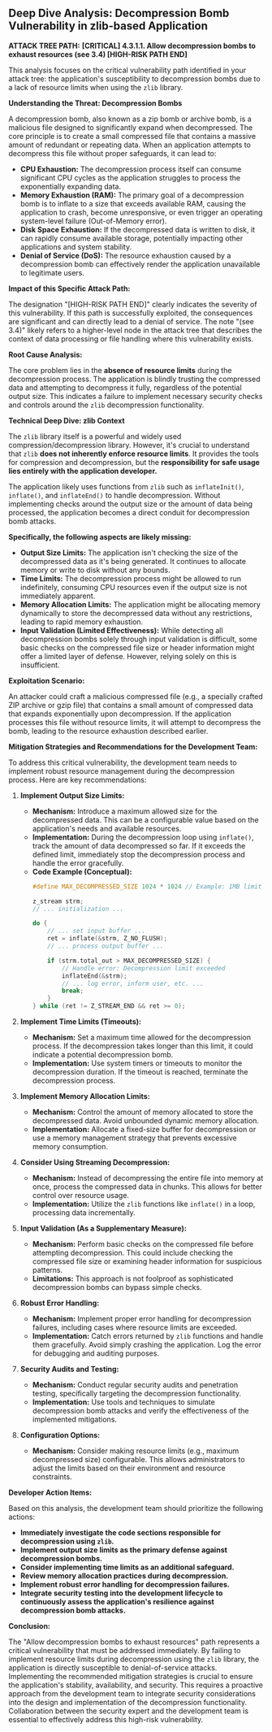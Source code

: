 ## Deep Dive Analysis: Decompression Bomb Vulnerability in zlib-based Application

**ATTACK TREE PATH:** **[CRITICAL] 4.3.1.1. Allow decompression bombs to exhaust resources (see 3.4) [HIGH-RISK PATH END]**

This analysis focuses on the critical vulnerability path identified in your attack tree: the application's susceptibility to decompression bombs due to a lack of resource limits when using the `zlib` library.

**Understanding the Threat: Decompression Bombs**

A decompression bomb, also known as a zip bomb or archive bomb, is a malicious file designed to significantly expand when decompressed. The core principle is to create a small compressed file that contains a massive amount of redundant or repeating data. When an application attempts to decompress this file without proper safeguards, it can lead to:

* **CPU Exhaustion:** The decompression process itself can consume significant CPU cycles as the application struggles to process the exponentially expanding data.
* **Memory Exhaustion (RAM):** The primary goal of a decompression bomb is to inflate to a size that exceeds available RAM, causing the application to crash, become unresponsive, or even trigger an operating system-level failure (Out-of-Memory error).
* **Disk Space Exhaustion:** If the decompressed data is written to disk, it can rapidly consume available storage, potentially impacting other applications and system stability.
* **Denial of Service (DoS):**  The resource exhaustion caused by a decompression bomb can effectively render the application unavailable to legitimate users.

**Impact of this Specific Attack Path:**

The designation "[HIGH-RISK PATH END]" clearly indicates the severity of this vulnerability. If this path is successfully exploited, the consequences are significant and can directly lead to a denial of service. The note "(see 3.4)" likely refers to a higher-level node in the attack tree that describes the context of data processing or file handling where this vulnerability exists.

**Root Cause Analysis:**

The core problem lies in the **absence of resource limits** during the decompression process. The application is blindly trusting the compressed data and attempting to decompress it fully, regardless of the potential output size. This indicates a failure to implement necessary security checks and controls around the `zlib` decompression functionality.

**Technical Deep Dive: zlib Context**

The `zlib` library itself is a powerful and widely used compression/decompression library. However, it's crucial to understand that `zlib` **does not inherently enforce resource limits**. It provides the tools for compression and decompression, but the **responsibility for safe usage lies entirely with the application developer.**

The application likely uses functions from `zlib` such as `inflateInit()`, `inflate()`, and `inflateEnd()` to handle decompression. Without implementing checks around the output size or the amount of data being processed, the application becomes a direct conduit for decompression bomb attacks.

**Specifically, the following aspects are likely missing:**

* **Output Size Limits:** The application isn't checking the size of the decompressed data as it's being generated. It continues to allocate memory or write to disk without any bounds.
* **Time Limits:**  The decompression process might be allowed to run indefinitely, consuming CPU resources even if the output size is not immediately apparent.
* **Memory Allocation Limits:** The application might be allocating memory dynamically to store the decompressed data without any restrictions, leading to rapid memory exhaustion.
* **Input Validation (Limited Effectiveness):** While detecting all decompression bombs solely through input validation is difficult, some basic checks on the compressed file size or header information might offer a limited layer of defense. However, relying solely on this is insufficient.

**Exploitation Scenario:**

An attacker could craft a malicious compressed file (e.g., a specially crafted ZIP archive or gzip file) that contains a small amount of compressed data that expands exponentially upon decompression. If the application processes this file without resource limits, it will attempt to decompress the bomb, leading to the resource exhaustion described earlier.

**Mitigation Strategies and Recommendations for the Development Team:**

To address this critical vulnerability, the development team needs to implement robust resource management during the decompression process. Here are key recommendations:

1. **Implement Output Size Limits:**
    * **Mechanism:** Introduce a maximum allowed size for the decompressed data. This can be a configurable value based on the application's needs and available resources.
    * **Implementation:**  During the decompression loop using `inflate()`, track the amount of data decompressed so far. If it exceeds the defined limit, immediately stop the decompression process and handle the error gracefully.
    * **Code Example (Conceptual):**
      ```c
      #define MAX_DECOMPRESSED_SIZE 1024 * 1024 // Example: 1MB limit

      z_stream strm;
      // ... initialization ...

      do {
          // ... set input buffer ...
          ret = inflate(&strm, Z_NO_FLUSH);
          // ... process output buffer ...

          if (strm.total_out > MAX_DECOMPRESSED_SIZE) {
              // Handle error: Decompression limit exceeded
              inflateEnd(&strm);
              // ... log error, inform user, etc. ...
              break;
          }
      } while (ret != Z_STREAM_END && ret >= 0);
      ```

2. **Implement Time Limits (Timeouts):**
    * **Mechanism:** Set a maximum time allowed for the decompression process. If the decompression takes longer than this limit, it could indicate a potential decompression bomb.
    * **Implementation:** Use system timers or timeouts to monitor the decompression duration. If the timeout is reached, terminate the decompression process.

3. **Implement Memory Allocation Limits:**
    * **Mechanism:** Control the amount of memory allocated to store the decompressed data. Avoid unbounded dynamic memory allocation.
    * **Implementation:**  Allocate a fixed-size buffer for decompression or use a memory management strategy that prevents excessive memory consumption.

4. **Consider Using Streaming Decompression:**
    * **Mechanism:** Instead of decompressing the entire file into memory at once, process the compressed data in chunks. This allows for better control over resource usage.
    * **Implementation:**  Utilize the `zlib` functions like `inflate()` in a loop, processing data incrementally.

5. **Input Validation (As a Supplementary Measure):**
    * **Mechanism:** Perform basic checks on the compressed file before attempting decompression. This could include checking the compressed file size or examining header information for suspicious patterns.
    * **Limitations:** This approach is not foolproof as sophisticated decompression bombs can bypass simple checks.

6. **Robust Error Handling:**
    * **Mechanism:** Implement proper error handling for decompression failures, including cases where resource limits are exceeded.
    * **Implementation:**  Catch errors returned by `zlib` functions and handle them gracefully. Avoid simply crashing the application. Log the error for debugging and auditing purposes.

7. **Security Audits and Testing:**
    * **Mechanism:** Conduct regular security audits and penetration testing, specifically targeting the decompression functionality.
    * **Implementation:**  Use tools and techniques to simulate decompression bomb attacks and verify the effectiveness of the implemented mitigations.

8. **Configuration Options:**
    * **Mechanism:**  Consider making resource limits (e.g., maximum decompressed size) configurable. This allows administrators to adjust the limits based on their environment and resource constraints.

**Developer Action Items:**

Based on this analysis, the development team should prioritize the following actions:

* **Immediately investigate the code sections responsible for decompression using `zlib`.**
* **Implement output size limits as the primary defense against decompression bombs.**
* **Consider implementing time limits as an additional safeguard.**
* **Review memory allocation practices during decompression.**
* **Implement robust error handling for decompression failures.**
* **Integrate security testing into the development lifecycle to continuously assess the application's resilience against decompression bomb attacks.**

**Conclusion:**

The "Allow decompression bombs to exhaust resources" path represents a critical vulnerability that must be addressed immediately. By failing to implement resource limits during decompression using the `zlib` library, the application is directly susceptible to denial-of-service attacks. Implementing the recommended mitigation strategies is crucial to ensure the application's stability, availability, and security. This requires a proactive approach from the development team to integrate security considerations into the design and implementation of the decompression functionality. Collaboration between the security expert and the development team is essential to effectively address this high-risk vulnerability.
